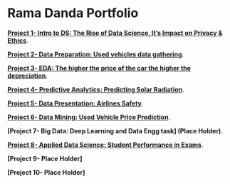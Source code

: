 # Rama Danda Portfolio
**[Project 1- Intro to DS: The Rise of Data Science, It’s Impact on Privacy & Ethics](https://github.com/11leven/portfolio/tree/gh-pages/Project%206)**.

**[Project 2- Data Preparation: Used vehicles data gathering](https://github.com/11leven/portfolio/tree/gh-pages/Project%202)**.

**[Project 3- EDA: The higher the price of the car the higher the depreciation](https://github.com/11leven/portfolio/tree/gh-pages/Project%203)**.

**[Project 4- Predictive Analytics: Predicting Solar Radiation](https://github.com/11leven/portfolio/tree/gh-pages/Project%204)**.

**[Project 5- Data Presentation: Airlines Safety](https://github.com/11leven/portfolio/tree/gh-pages/Project%205)**.

**[Project 6- Data Mining: Used Vehicle Price Prediction](https://github.com/11leven/portfolio/tree/gh-pages/Project%201)**.

**[Project 7- Big Data: Deep Learning and Data Engg task] (Place Holder)**.

**[Project 8- Applied Data Science: Student Performance in Exams](https://github.com/11leven/portfolio/tree/gh-pages/DSC%20680)**.

**[Project 9- Place Holder]**

**[Project 10- Place Holder]**



